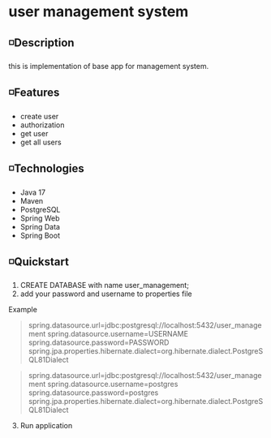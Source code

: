 # **user management system**

## ◽Description
this is implementation of base app for management system.

## ◽Features
- create user
- authorization
- get user
- get all users

## ◽Technologies
- Java 17
- Maven
- PostgreSQL
- Spring Web
- Spring Data
- Spring Boot

## ◽Quickstart
1. CREATE DATABASE with name user_management;
2. add your password and username to properties file

Example
>spring.datasource.url=jdbc:postgresql://localhost:5432/user_management
>spring.datasource.username=USERNAME
>spring.datasource.password=PASSWORD
>spring.jpa.properties.hibernate.dialect=org.hibernate.dialect.PostgreSQL81Dialect

>spring.datasource.url=jdbc:postgresql://localhost:5432/user_management
>spring.datasource.username=postgres
>spring.datasource.password=postgres
>spring.jpa.properties.hibernate.dialect=org.hibernate.dialect.PostgreSQL81Dialect

3. Run application